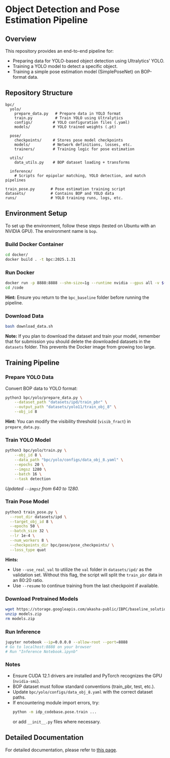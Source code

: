 # Object Detection and Pose Estimation Pipeline

## Overview
This repository provides an end-to-end pipeline for:
- Preparing data for YOLO-based object detection using Ultralytics’ YOLO.
- Training a YOLO model to detect a specific object.
- Training a simple pose estimation model (SimplePoseNet) on BOP-format data.

## Repository Structure
```
bpc/
  yolo/
    prepare_data.py   # Prepare data in YOLO format
    train.py          # Train YOLO using Ultralytics
    configs/         # YOLO configuration files (.yaml)
    models/          # YOLO trained weights (.pt)

  pose/
    checkpoints/     # Stores pose model checkpoints
    models/          # Network definitions, losses, etc.
    trainers/        # Training logic for pose estimation

  utils/
    data_utils.py    # BOP dataset loading + transforms

  inference/
    # Scripts for epipolar matching, YOLO detection, and match pipelines

train_pose.py       # Pose estimation training script
datasets/           # Contains BOP and YOLO data
runs/               # YOLO training runs, logs, etc.
```

## Environment Setup
To set up the environment, follow these steps (tested on Ubuntu with an NVIDIA GPU). The environment name is `bop`.

### Build Docker Container
```bash
cd docker/
docker build . -t bpc:2025.1.31
```

### Run Docker
```bash
docker run -p 8888:8888 --shm-size=1g --runtime nvidia --gpus all -v $(pwd):/code -ti bpc:2025.1.31 bash
cd /code
```
**Hint:** Ensure you return to the `bpc_baseline` folder before running the pipeline.

### Download Data
```bash
bash download_data.sh
```
**Note:** If you plan to download the dataset and train your model, remember that for submission you should delete the downloaded datasets in the `datasets` folder. This prevents the Docker image from growing too large.

## Training Pipeline

### Prepare YOLO Data
Convert BOP data to YOLO format:
```bash
python3 bpc/yolo/prepare_data.py \
    --dataset_path "datasets/ipd/train_pbr" \
    --output_path "datasets/yolo11/train_obj_8" \
    --obj_id 8
```
**Hint:** You can modify the visibility threshold (`visib_fract`) in `prepare_data.py`.

### Train YOLO Model
```bash
python3 bpc/yolo/train.py \
    --obj_id 8 \
    --data_path "bpc/yolo/configs/data_obj_8.yaml" \
    --epochs 20 \
    --imgsz 1280 \
    --batch 16 \
    --task detection
```
*Updated `--imgsz` from 640 to 1280.*

### Train Pose Model
```bash
python3 train_pose.py \
  --root_dir datasets/ipd \
  --target_obj_id 8 \
  --epochs 50 \
  --batch_size 32 \
  --lr 1e-4 \
  --num_workers 8 \
  --checkpoints_dir bpc/pose/pose_checkpoints/ \
  --loss_type quat
```
**Hints:**
- Use `--use_real_val` to utilize the `val` folder in `datasets/ipd/` as the validation set. Without this flag, the script will split the `train_pbr` data in an 80:20 ratio.
- Use `--resume` to continue training from the last checkpoint if available.

### Download Pretrained Models
```bash
wget https://storage.googleapis.com/akasha-public/IBPC/baseline_solution/v1/models.zip
unzip models.zip
rm models.zip
```

### Run Inference
```bash
jupyter notebook --ip=0.0.0.0 --allow-root --port=8888
# Go to localhost:8888 on your browser
# Run "Inference Notebook.ipynb"
```

### Notes
- Ensure CUDA 12.1 drivers are installed and PyTorch recognizes the GPU (`nvidia-smi`).
- BOP dataset must follow standard conventions (train_pbr, test, etc.).
- Update `bpc/yolo/configs/data_obj_8.yaml` with the correct dataset paths.
- If encountering module import errors, try:
  ```bash
  python -m idp_codebase.pose.train ...
  ```
  or add `__init__.py` files where necessary.

## Detailed Documentation
For detailed documentation, please refer to [this page](blog/documentation.md).